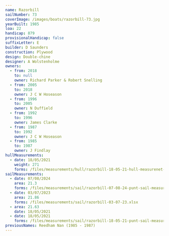 ```yaml
---
name: Razorbill
sailNumber: 73
coverImage: /images/boats/razorbill-73.jpg
yearBuilt: 1985
loa: 22
handicap: 879
provisionalHandicap: false
suffixLetter: E
builder: D Saunders
construction: Plywood
design: Double-chine
designer: A Wolstenholme
owners:
  - from: 2018
    to: null
    owner: Richard Parker & Robert Snelling
  - from: 2005
    to: 2018
    owner: J C W Hoseason
  - from: 1996
    to: 2005
    owner: N Duffield
  - from: 1992
    to: 1996
    owner: James Clarke
  - from: 1987
    to: 1992
    owner: J C W Hoseason
  - from: 1985
    to: 1987
    owner: J Findlay
hullMeasurements:
  - date: 18/05/2021
    weight: 271
    forms: /files/measurements/hull/razorbill-18-05-21-hull-measurenet-form-01.xlsx
sailMeasurements:
  - date: 07/08/2024
    area: 21.3
    forms: /files/measurements/sail/razorbill-07-08-24-punt-sail-measuremment-spreadsheet-04.xlsx
  - date: 03/07/2023
    area: 21.86
    forms: /files/measurements/sail/razorbill-03-07-23.xlsx
  - area: 21.63
    date: 18/05/2021
  - date: 18/05/2021
    forms: /files/measurements/sail/razorbill-18-05-21-punt-sail-measuremment-spreadsheet-03.xlsx
previousNames: Reedham Nan (1985 - 1987)
---
```

